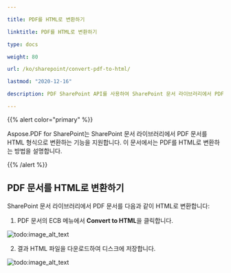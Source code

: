 ```yaml
---

title: PDF를 HTML로 변환하기

linktitle: PDF를 HTML로 변환하기

type: docs

weight: 80

url: /ko/sharepoint/convert-pdf-to-html/

lastmod: "2020-12-16"

description: PDF SharePoint API를 사용하여 SharePoint 문서 라이브러리에서 PDF 문서를 HTML 형식으로 변환할 수 있습니다.

---
```




{{% alert color="primary" %}}



Aspose.PDF for SharePoint는 SharePoint 문서 라이브러리에서 PDF 문서를 HTML 형식으로 변환하는 기능을 지원합니다. 이 문서에서는 PDF를 HTML로 변환하는 방법을 설명합니다.



{{% /alert %}}



## **PDF 문서를 HTML로 변환하기**



SharePoint 문서 라이브러리에서 PDF 문서를 다음과 같이 HTML로 변환합니다:



1. PDF 문서의 ECB 메뉴에서 **Convert to HTML**을 클릭합니다.



![todo:image_alt_text](convert-pdf-to-html_1.png)



2. 결과 HTML 파일을 다운로드하여 디스크에 저장합니다.



![todo:image_alt_text](convert-pdf-to-html_2.png)